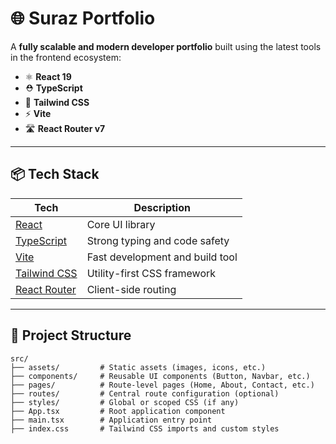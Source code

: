 # 🌐 Suraz Portfolio

A **fully scalable and modern developer portfolio** built using the latest tools in the frontend ecosystem:

- ⚛️ **React 19**
- ⛑️ **TypeScript**
- 🎨 **Tailwind CSS**
- ⚡ **Vite**
- 🛣️ **React Router v7**

---

## 📦 Tech Stack

| Tech                                          | Description                     |
| --------------------------------------------- | ------------------------------- |
| [React](https://react.dev/)                   | Core UI library                 |
| [TypeScript](https://www.typescriptlang.org/) | Strong typing and code safety   |
| [Vite](https://vitejs.dev/)                   | Fast development and build tool |
| [Tailwind CSS](https://tailwindcss.com/)      | Utility-first CSS framework     |
| [React Router](https://reactrouter.com/)      | Client-side routing             |

---

## 📁 Project Structure

```
src/
├── assets/         # Static assets (images, icons, etc.)
├── components/     # Reusable UI components (Button, Navbar, etc.)
├── pages/          # Route-level pages (Home, About, Contact, etc.)
├── routes/         # Central route configuration (optional)
├── styles/         # Global or scoped CSS (if any)
├── App.tsx         # Root application component
├── main.tsx        # Application entry point
├── index.css       # Tailwind CSS imports and custom styles
```
